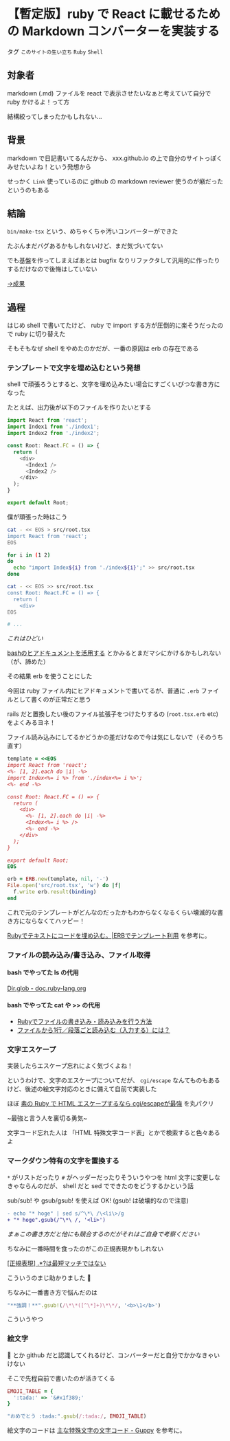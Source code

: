 # 【暫定版】ruby で React に載せるための Markdown コンバーターを実装する

タグ `このサイトの生い立ち` `Ruby` `Shell`

## 対象者

markdown (.md) ファイルを react で表示させたいなぁと考えていて自分で ruby かけるよ！って方

結構絞ってしまったかもしれない...

## 背景

markdown で日記書いてるんだから、 xxx.github.io の上で自分のサイトっぽくみせたいよね！という発想から

せっかく `Link` 使っているのに github の markdown reviewer 使うのが癪だったというのもある

## 結論

`bin/make-tsx` という、めちゃくちゃ汚いコンバーターができた

たぶんまだバグあるかもしれないけど、まだ気づいてない

でも基盤を作ってしまえばあとは bugfix なりリファクタして汎用的に作ったりするだけなので後悔はしていない

[→成果](https://github.com/shimomuh/shimomuh.github.io/pull/5/commits/b8218234437c1d3da57ace0b253deb8318cc1740)

## 過程

はじめ shell で書いてたけど、 ruby で import する方が圧倒的に楽そうだったので ruby に切り替えた

そもそもなぜ shell をやめたのかだが、一番の原因は erb の存在である

### テンプレートで文字を埋め込むという発想

shell で頑張ろうとすると、文字を埋め込みたい場合にすごくいびつな書き方になった

たとえば、出力後が以下のファイルを作りたいとする

```javascript
import React from 'react';
import Index1 from './index1';
import Index2 from './index2';

const Root: React.FC = () => {
  return (
    <div>
      <Index1 />
      <Index2 />
    </div>
  );
}

export default Root;
```

僕が頑張った時はこう

```bash
cat - << EOS > src/root.tsx
import React from 'react';
EOS

for i in (1 2)
do
  echo "import Index${i} from './index${i}';" >> src/root.tsx
done

cat - << EOS >> src/root.tsx
const Root: React.FC = () => {
  return (
    <div>
EOS

# ...
```

_これはひどい_

[bashのヒアドキュメントを活用する](https://qiita.com/take4s5i/items/e207cee4fb04385a9952) とかみるとまだマシにかけるかもしれない（が、諦めた）

その結果 erb を使うことにした

今回は ruby ファイル内にヒアドキュメントで書いてるが、普通に `.erb` ファイルとして書くのが正常だと思う

rails だと置換したい後のファイル拡張子をつけたりするの (`root.tsx.erb` etc) をよくみるヨネ！

ファイル読み込みにしてるかどうかの差だけなので今は気にしないで（そのうち直す）

```ruby
template = <<EOS
import React from 'react';
<%- [1, 2].each do |i| -%>
import Index<%= i %> from './index<%= i %>';
<%- end -%>

const Root: React.FC = () => {
  return (
    <div>
      <%- [1, 2].each do |i| -%>
      <Index<%= i %> />
      <%- end -%>
    </div>
  );
}

export default Root;
EOS

erb = ERB.new(template, nil, '-')
File.open('src/root.tsx', 'w') do |f|
  f.write erb.result(binding)
end
```

これで元のテンプレートがどんなのだったかもわからなくなるくらい壊滅的な書き方にならなくてハッピー！

[Rubyでテキストにコードを埋め込む。|ERBでテンプレート利用](http://mukaer.com/archives/2013/06/05/rubyerb/) を参考に。

### ファイルの読み込み/書き込み、ファイル取得

#### bash でやってた ls の代用
[Dir.glob - doc.ruby-lang.org](https://docs.ruby-lang.org/ja/latest/method/Dir/s/=5b=5d.html)

#### bash でやってた cat や >> の代用

* [Rubyでファイルの書き込み・読み込みを行う方法](https://uxmilk.jp/22615)
* [ファイルから1行／段落ごと読み込む（入力する）には？](https://www.buildinsider.net/language/rubytips/0021)

### 文字エスケープ

実装したらエスケープ忘れによく気づくよね！

というわけで、文字のエスケープについてだが、 `cgi/escape` なんてものもあるけど、後述の絵文字対応のときに備えて自前で実装した

ほぼ [素の Ruby で HTML エスケープするなら cgi/escapeが最強](https://qiita.com/scivola/items/b2d749a5a720f9eb02b1) を丸パクリ

~最強と言う人を裏切る勇気~

文字コード忘れた人は 「HTML 特殊文字コード表」とかで検索すると色々あるよ

### マークダウン特有の文字を置換する

`*` がリストだったり `#` がヘッダーだったりそういうやつを html 文字に変更しなきゃならんのだが、 shell だと sed でできたのをどうするかという話

sub/sub! や gsub/gsub! を使えば OK! (gsub! は破壊的なので注意)

```diff
- echo "* hoge" | sed s/^\*\ /\<li\>/g
+ "* hoge".gsub(/^\*\ /, '<li>')
```

_まぁこの書き方だと他にも競合するのだがそれはご自身で考察ください_

ちなみに一番時間を食ったのがこの正規表現かもしれない

[[正規表現] .*?は最短マッチではない](https://qiita.com/anqooqie/items/191ad215e93237c77811)

こういうのまじ助かりました :bow:

ちなみに一番書き方で悩んだのは

```ruby
"**強調！**".gsub!(/\*\*([^\*]+)\*\*/, '<b>\1</b>')
```

こういうやつ

### 絵文字

:tada: とか github だと認識してくれるけど、コンバーターだと自分でかかなきゃいけない

そこで先程自前で書いたのが活きてくる

```ruby
EMOJI_TABLE = {
  ':tada:' => '&#x1f389;'
}

"おめでとう :tada:".gsub(/:tada:/, EMOJI_TABLE)
```

絵文字のコードは [主な特殊文字の文字コード - Guppy](http://guppy.eng.kagawa-u.ac.jp/~kagawa/OpenCampus/unicode.html) を参考に。
